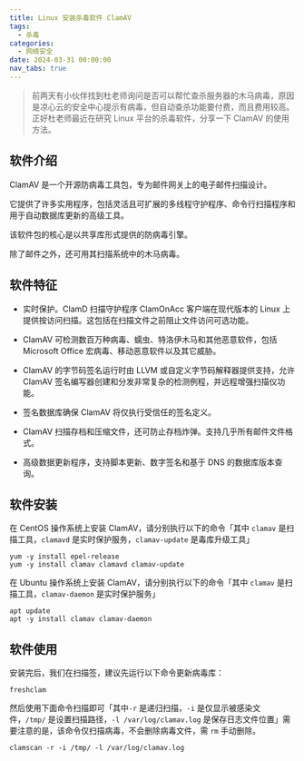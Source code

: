 ```yaml
---
title: Linux 安装杀毒软件 ClamAV
tags:
  - 杀毒
categories:
  - 网络安全
date: 2024-03-31 00:00:00
nav_tabs: true
---
```


> 前两天有小伙伴找到杜老师询问是否可以帮忙查杀服务器的木马病毒，原因是凉心云的安全中心提示有病毒，但自动查杀功能要付费，而且费用较高。正好杜老师最近在研究 Linux 平台的杀毒软件，分享一下 ClamAV 的使用方法。

<!-- more -->

## 软件介绍

ClamAV 是一个开源防病毒工具包，专为邮件网关上的电子邮件扫描设计。

它提供了许多实用程序，包括灵活且可扩展的多线程守护程序、命令行扫描程序和用于自动数据库更新的高级工具。

该软件包的核心是以共享库形式提供的防病毒引擎。

除了邮件之外，还可用其扫描系统中的木马病毒。

## 软件特征

* 实时保护。ClamD 扫描守护程序 ClamOnAcc 客户端在现代版本的 Linux 上提供按访问扫描。这包括在扫描文件之前阻止文件访问可选功能。

* ClamAV 可检测数百万种病毒、蠕虫、特洛伊木马和其他恶意软件，包括 Microsoft Office 宏病毒、移动恶意软件以及其它威胁。

* ClamAV 的字节码签名运行时由 LLVM 或自定义字节码解释器提供支持，允许 ClamAV 签名编写器创建和分发非常复杂的检测例程，并远程增强扫描仪功能。

* 签名数据库确保 ClamAV 将仅执行受信任的签名定义。

* ClamAV 扫描存档和压缩文件，还可防止存档炸弹。支持几乎所有邮件文件格式。

* 高级数据更新程序，支持脚本更新、数字签名和基于 DNS 的数据库版本查询。

## 软件安装

在 CentOS 操作系统上安装 ClamAV，请分别执行以下的命令「其中 `clamav` 是扫描工具，`clamavd` 是实时保护服务，`clamav-update` 是毒库升级工具」

```
yum -y install epel-release
yum -y install clamav clamavd clamav-update
```

在 Ubuntu 操作系统上安装 ClamAV，请分别执行以下的命令「其中 `clamav` 是扫描工具，`clamav-daemon` 是实时保护服务」

```
apt update
apt -y install clamav clamav-daemon
```

## 软件使用

安装完后，我们在扫描签，建议先运行以下命令更新病毒库：

```
freshclam
```

然后使用下面命令扫描即可「其中`-r` 是递归扫描，`-i` 是仅显示被感染文件，`/tmp/` 是设置扫描路径，`-l /var/log/clamav.log` 是保存日志文件位置」需要注意的是，该命令仅扫描病毒，不会删除病毒文件，需 `rm` 手动删除。

```
clamscan -r -i /tmp/ -l /var/log/clamav.log
```